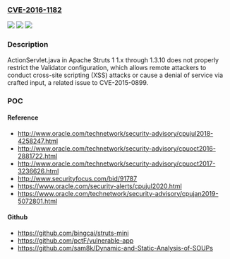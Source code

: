 ### [CVE-2016-1182](https://cve.mitre.org/cgi-bin/cvename.cgi?name=CVE-2016-1182)
![](https://img.shields.io/static/v1?label=Product&message=n%2Fa&color=blue)
![](https://img.shields.io/static/v1?label=Version&message=n%2Fa&color=blue)
![](https://img.shields.io/static/v1?label=Vulnerability&message=n%2Fa&color=brighgreen)

### Description

ActionServlet.java in Apache Struts 1 1.x through 1.3.10 does not properly restrict the Validator configuration, which allows remote attackers to conduct cross-site scripting (XSS) attacks or cause a denial of service via crafted input, a related issue to CVE-2015-0899.

### POC

#### Reference
- http://www.oracle.com/technetwork/security-advisory/cpujul2018-4258247.html
- http://www.oracle.com/technetwork/security-advisory/cpuoct2016-2881722.html
- http://www.oracle.com/technetwork/security-advisory/cpuoct2017-3236626.html
- http://www.securityfocus.com/bid/91787
- https://www.oracle.com/security-alerts/cpujul2020.html
- https://www.oracle.com/technetwork/security-advisory/cpujan2019-5072801.html

#### Github
- https://github.com/bingcai/struts-mini
- https://github.com/pctF/vulnerable-app
- https://github.com/sam8k/Dynamic-and-Static-Analysis-of-SOUPs

